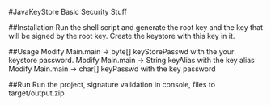 #JavaKeyStore
Basic Security Stuff

##Installation
Run the shell script and generate the root key and the key that will be signed by the root key. Create the keystore with this key in it.

##Usage
Modify Main.main -> byte[] keyStorePasswd with the your keystore password.
Modify Main.main -> String keyAlias with the key alias
Modify Main.main -> char[] keyPasswd with the key password

##Run
Run the project, signature validation in console, files to target/output.zip